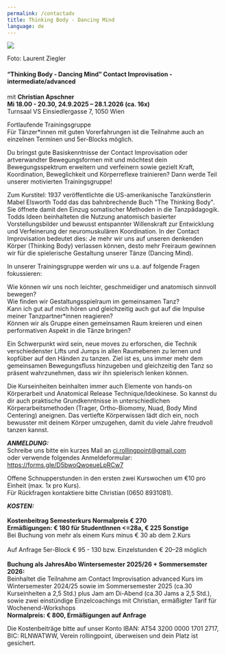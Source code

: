 ```yaml
---
permalink: /contactadv
title: Thinking Body - Dancing Mind
language: de
---
```

![](/assets/uploads/lsz_5410-3.jpg)

Foto: Laurent Ziegler

#### **“Thinking Body - Dancing Mind” Contact Improvisation - intermediate/advanced**

mit **Christian Apschner**\
**Mi 18.00 - 20.30, 24.9.2025 – 28.1.2026 (ca. 16x)**\
Turnsaal VS Einsiedlergasse 7, 1050 Wien

Fortlaufende Trainingsgruppe\
Für Tänzer*innen mit guten Vorerfahrungen ist die Teilnahme auch an einzelnen Terminen und 5er-Blocks möglich.

Du bringst gute Basiskenntnisse der Contact Improvisation oder artverwandter Bewegungsformen mit und möchtest dein Bewegungsspektrum erweitern und verfeinern sowie gezielt Kraft, Koordination, Beweglichkeit und Körperreflexe trainieren? Dann werde Teil unserer motivierten Trainingsgruppe! 

Zum Kurstitel: 1937 veröffentlichte die US-amerikanische Tanzkünstlerin Mabel Elsworth Todd das das bahnbrechende Buch "The Thinking Body". Sie öffnete damit den Einzug somatischer Methoden in die Tanzpädagogik. Todds Ideen beinhalteten die Nutzung anatomisch basierter Vorstellungsbilder und bewusst entspannter Willenskraft zur Entwicklung und Verfeinerung der neuromuskulären Koordination. In der Contact Improvisation bedeutet dies: Je mehr wir uns auf unseren denkenden Körper (Thinking  Body) verlassen können, desto mehr Freiraum gewinnen wir für die spielerische Gestaltung unserer Tänze (Dancing Mind).

In unserer Trainingsgruppe werden wir uns u.a. auf folgende Fragen fokussieren:

Wie können wir uns noch leichter, geschmeidiger und anatomisch sinnvoll bewegen?\
Wie finden wir Gestaltungsspielraum im gemeinsamen Tanz?\
Kann ich gut auf mich hören und gleichzeitig auch gut auf die Impulse meiner Tanzpartner*innen reagieren?\
Können wir als Gruppe einen gemeinsamen Raum kreieren und einen performativen Aspekt in die Tänze bringen?

Ein Schwerpunkt wird sein, neue moves zu erforschen, die Technik verschiedenster Lifts und Jumps in allen Raumebenen zu lernen und kopfüber auf den Händen zu tanzen. Ziel ist es, uns immer mehr dem gemeinsamen Bewegungsfluss hinzugeben und gleichzeitig den Tanz so präsent wahrzunehmen, dass wir ihn spielerisch lenken können.

Die Kurseinheiten beinhalten immer auch Elemente von hands-on Körperarbeit und Anatomical Release Technique/Ideokinese.  So kannst du dir auch praktische Grundkenntnisse in unterschiedlichen Körperarbeitsmethoden (Trager, Ortho-Biomomy, Nuad, Body Mind Centering) aneignen. Das vertiefte Körperwissen lädt dich ein, noch bewusster mit deinem Körper umzugehen, damit du viele Jahre freudvoll tanzen kannst.

***ANMELDUNG:***\
Schreibe uns bitte ein kurzes Mail an ci.rollingpoint@gmail.com\
oder verwende folgendes Anmeldeformular: <https://forms.gle/D5bwoQwoeueLpRCw7>

Offene Schnupperstunden in den ersten zwei Kurswochen um €10 pro Einheit (max. 1x pro Kurs).\
Für Rückfragen kontaktiere bitte Christian (0650 8931081).

***KOSTEN:***\
\
**Kostenbeitrag Semesterkurs Normalpreis € 270**\
**Ermäßigungen: € 180 für StudentInnen <=28a, € 225 Sonstige**\
Bei Buchung von mehr als einem Kurs minus € 30 ab dem 2.Kurs\
\
Auf Anfrage 5﻿er-Block € 95 - 130 bzw. Einzelstunden € 20–28 möglich\
\
**Buchung als JahresAbo Wintersemester 2025/26 + Sommersemster 2026:**\
Beinhaltet die Teilnahme am Contact Improvisation advanced Kurs im Wintersemester 2024/25 sowie im Sommersemester 2025 (ca.30 Kurseinheiten a 2,5 Std.) plus Jam am Di-Abend (ca.30 Jams a 2,5 Std.),  sowie zwei einstündige Einzelcoachings mit Christian, ermäßigter Tarif für Wochenend-Workshops \
**Normalpreis: € 800, Ermäßigungen auf Anfrage**

Die Kostenbeiträge bitte auf unser Konto IBAN: AT54 3200 0000 1701 2717, BIC: RLNWATWW, Verein rollingpoint, überweisen und dein Platz ist gesichert.